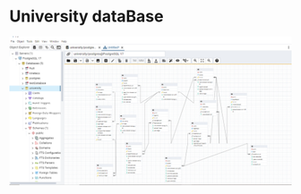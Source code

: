 # University dataBase

![image alt](https://github.com/melodiam16/University/blob/master/dia.png?raw=true)

